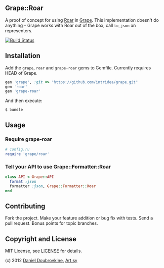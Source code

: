 Grape::Roar
------------

A proof of concept for using [Roar](https://github.com/apotonick/roar) in [Grape](https://github.com/intridea/grape). This implementation doesn't do anything - Grape works with Roar out of the box, call `to_json` on representers.

[![Build Status](https://secure.travis-ci.org/dblock/grape-roar.png)](http://travis-ci.org/dblock/grape-roar)

Installation
------------

Add the `grape`, `roar` and `grape-roar` gems to Gemfile. Currently requires HEAD of Grape.

```ruby
gem 'grape', :git => "https://github.com/intridea/grape.git"
gem 'roar'
gem 'grape-roar'
```

And then execute:

    $ bundle

Usage
-----

### Require grape-roar

```ruby
# config.ru
require 'grape/roar'
```

### Tell your API to use Grape::Formatter::Roar

```ruby
class API < Grape::API
  format :json
  formatter :json, Grape::Formatter::Roar
end
```

Contributing
------------

Fork the project. Make your feature addition or bug fix with tests. Send a pull request. Bonus points for topic branches.

Copyright and License
---------------------

MIT License, see [LICENSE](http://github.com/dblock/grape-roar/raw/master/LICENSE) for details.

(c) 2012 [Daniel Doubrovkine](http://github.com/dblock), [Art.sy](http://artsy.github.com)

